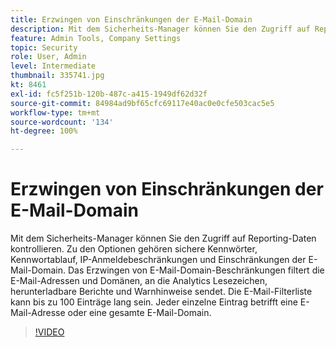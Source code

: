 ```yaml
---
title: Erzwingen von Einschränkungen der E-Mail-Domain
description: Mit dem Sicherheits-Manager können Sie den Zugriff auf Reporting-Daten kontrollieren. Zu den Optionen gehören sichere Kennwörter, Kennwortablauf, IP-Anmeldebeschränkungen und Einschränkungen der E-Mail-Domain. Das Erzwingen von E-Mail-Domain-Beschränkungen filtert die E-Mail-Adressen und Domänen, an die Analytics Lesezeichen, herunterladbare Berichte und Warnhinweise sendet. Die E-Mail-Filterliste kann bis zu 100 Einträge lang sein. Jeder einzelne Eintrag betrifft eine E-Mail-Adresse oder eine gesamte E-Mail-Domain.
feature: Admin Tools, Company Settings
topic: Security
role: User, Admin
level: Intermediate
thumbnail: 335741.jpg
kt: 8461
exl-id: fc5f251b-120b-487c-a415-1949df62d32f
source-git-commit: 84984ad9bf65cfc69117e40ac0e0cfe503cac5e5
workflow-type: tm+mt
source-wordcount: '134'
ht-degree: 100%

---
```


# Erzwingen von Einschränkungen der E-Mail-Domain

Mit dem Sicherheits-Manager können Sie den Zugriff auf Reporting-Daten kontrollieren. Zu den Optionen gehören sichere Kennwörter, Kennwortablauf, IP-Anmeldebeschränkungen und Einschränkungen der E-Mail-Domain. Das Erzwingen von E-Mail-Domain-Beschränkungen filtert die E-Mail-Adressen und Domänen, an die Analytics Lesezeichen, herunterladbare Berichte und Warnhinweise sendet. Die E-Mail-Filterliste kann bis zu 100 Einträge lang sein. Jeder einzelne Eintrag betrifft eine E-Mail-Adresse oder eine gesamte E-Mail-Domain.

>[!VIDEO](https://video.tv.adobe.com/v/335741/?quality=12&learn=on)
